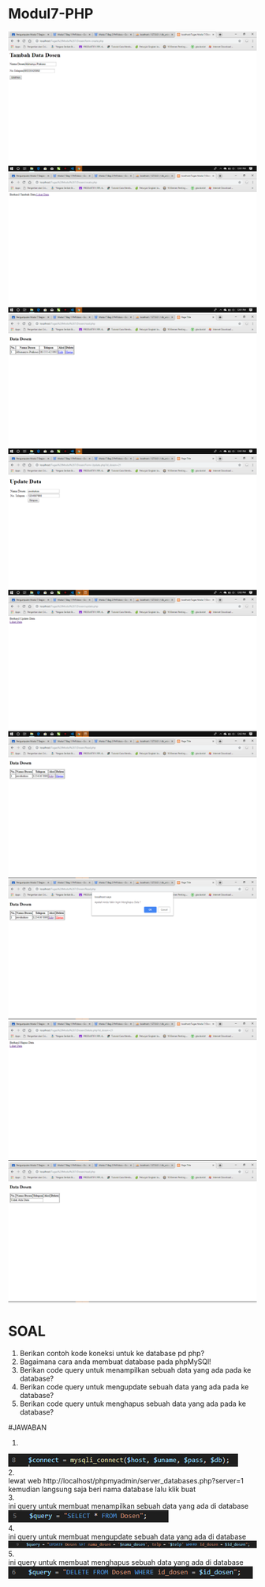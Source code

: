 # Modul7-PHP
![alt_text](https://github.com/Abimanyu02XR4/Modul7-PHP/blob/master/1.png?raw=true)
![alt_text](https://github.com/Abimanyu02XR4/Modul7-PHP/blob/master/2.png?raw=true)
![alt_text](https://github.com/Abimanyu02XR4/Modul7-PHP/blob/master/3.png?raw=true)
![alt_text](https://github.com/Abimanyu02XR4/Modul7-PHP/blob/master/4.png?raw=true)
![alt_text](https://github.com/Abimanyu02XR4/Modul7-PHP/blob/master/5.png?raw=true)
![alt_text](https://github.com/Abimanyu02XR4/Modul7-PHP/blob/master/6.png?raw=true)
![alt_text](https://github.com/Abimanyu02XR4/Modul7-PHP/blob/master/7.png?raw=true)
![alt_text](https://github.com/Abimanyu02XR4/Modul7-PHP/blob/master/8.png?raw=true)
![alt_text](https://github.com/Abimanyu02XR4/Modul7-PHP/blob/master/9.png?raw=true)
<br>

# SOAL
1. Berikan contoh kode koneksi untuk ke database pd php?
2. Bagaimana cara anda membuat database pada phpMySQl!
3. Berikan code query untuk menampilkan sebuah data yang ada pada ke database?
4. Berikan code query untuk mengupdate sebuah data yang ada pada ke database?
5. Berikan code query untuk menghapus sebuah data yang ada pada ke database?

#JAWABAN<br>
1. <br>
![alt_text](https://github.com/Abimanyu02XR4/Modul7-PHP/blob/master/nomer1.PNG?raw=true)
<br>
2. <br>
  lewat web http://localhost/phpmyadmin/server_databases.php?server=1 kemudian langsung saja beri nama database lalu klik buat<br>
3.<br>
  ini query untuk membuat menampilkan sebuah data yang ada di database<br>
  ![alt_text](https://github.com/Abimanyu02XR4/Modul7-PHP/blob/master/nomer2.PNG?raw=true)
  <br>
4.<br>
  ini query untuk membuat mengupdate sebuah data yang ada di database
  ![alt_text](https://github.com/Abimanyu02XR4/Modul7-PHP/blob/master/nomer3.PNG?raw=true)
  <br>
5.<br>
  ini query untuk membuat menghapus sebuah data yang ada di database
  ![alt_text](https://github.com/Abimanyu02XR4/Modul7-PHP/blob/master/nomer4.PNG?raw=true)
  <br>
